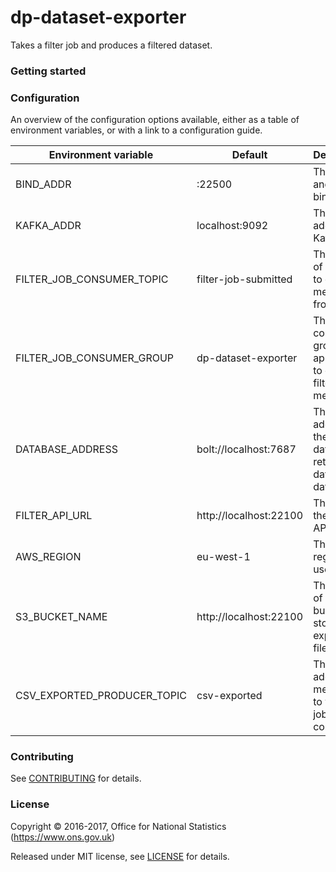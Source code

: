 dp-dataset-exporter
================

Takes a filter job and produces a filtered dataset.

### Getting started

### Configuration

An overview of the configuration options available, either as a table of
environment variables, or with a link to a configuration guide.

| Environment variable        | Default                | Description
| --------------------------- | ---------------------- | -----------
| BIND_ADDR                   | :22500                 | The host and port to bind to
| KAFKA_ADDR                  | localhost:9092         | The address of Kafka
| FILTER_JOB_CONSUMER_TOPIC   | filter-job-submitted   | The name of the topic to consume messages from
| FILTER_JOB_CONSUMER_GROUP   | dp-dataset-exporter    | The consumer group this application to consume filter job messages
| DATABASE_ADDRESS            | bolt://localhost:7687  | The address of the database to retrieve dataset data from
| FILTER_API_URL              | http://localhost:22100 | The URL of the filter API
| AWS_REGION                  | eu-west-1              | The AWS region to use
| S3_BUCKET_NAME              | http://localhost:22100 | The name of the S3 bucket to store exported files
| CSV_EXPORTED_PRODUCER_TOPIC | csv-exported           | The topic to add messages to when a job is complete

### Contributing

See [CONTRIBUTING](CONTRIBUTING.md) for details.

### License

Copyright © 2016-2017, Office for National Statistics (https://www.ons.gov.uk)

Released under MIT license, see [LICENSE](LICENSE.md) for details.
